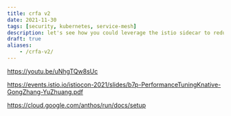 ```yaml
---
title: crfa v2
date: 2021-11-30
tags: [security, kubernetes, service-mesh]
description: let's see how you could leverage the istio sidecar to reduce istio proxy resource consumption
draft: true
aliases:
    - /crfa-v2/
---
```

https://youtu.be/uNhgTQw8sUc

https://events.istio.io/istiocon-2021/slides/b7p-PerformanceTuningKnative-GongZhang-YuZhuang.pdf

https://cloud.google.com/anthos/run/docs/setup